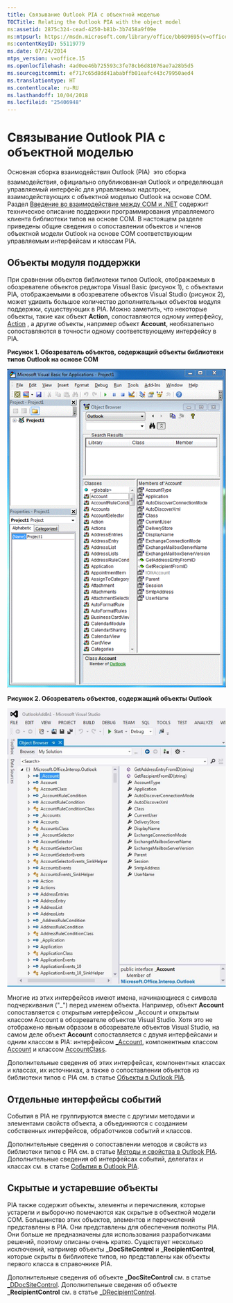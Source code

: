 ```yaml
---
title: Связывание Outlook PIA с объектной моделью
TOCTitle: Relating the Outlook PIA with the object model
ms:assetid: 2875c324-cead-4250-b81b-3b7458a9f09e
ms:mtpsurl: https://msdn.microsoft.com/library/office/bb609695(v=office.15)
ms:contentKeyID: 55119779
ms.date: 07/24/2014
mtps_version: v=office.15
ms.openlocfilehash: 4ad0ee46b725593c3fe78cb6d81076ae7a28b5d5
ms.sourcegitcommit: ef717c65d8dd41ababffb01eafc443c79950aed4
ms.translationtype: HT
ms.contentlocale: ru-RU
ms.lasthandoff: 10/04/2018
ms.locfileid: "25406948"
---
```

# <a name="relating-the-outlook-pia-with-the-object-model"></a>Связывание Outlook PIA с объектной моделью

Основная сборка взаимодействия Outlook (PIA)  это сборка взаимодействия, официально опубликованная Outlook и определяющая управляемый интерфейс для управляемых надстроек, взаимодействующих с объектной моделью Outlook на основе COM. Раздел [Введение во взаимодействие между COM и .NET](introduction-to-interoperability-between-com-and-net.md) содержит техническое описание поддержки программирования управляемого клиента библиотеки типов на основе COM. В настоящем разделе приведены общие сведения о сопоставлении объектов и членов объектной модели Outlook на основе COM соответствующим управляемым интерфейсам и классам PIA.

## <a name="helper-objects"></a>Объекты модуля поддержки

При сравнении объектов библиотеки типов Outlook, отображаемых в обозревателе объектов редактора Visual Basic (рисунок 1), с объектами PIA, отображаемыми в обозревателе объектов Visual Studio (рисунок 2), может удивить большое количество дополнительных объектов модуля поддержки, существующих в PIA. Можно заметить, что некоторые объекты, такие как объект **Action**, сопоставляются одному интерфейсу, [Action](https://msdn.microsoft.com/library/bb646971\(v=office.15\)) , а другие объекты, например объект **Account**, необязательно сопоставляются в точности одному соответствующему интерфейсу в PIA.

**Рисунок 1. Обозреватель объектов, содержащий объекты библиотеки типов Outlook на основе COM**

![Обозреватель объектов, содержащий объекты библиотеки типов Outlook на основе COM](media/pia-vba-project.gif)

**Рисунок 2. Обозреватель объектов, содержащий объекты Outlook**

![Обозреватель объектов, содержащий объекты Outlook](media/pia-object-browser.jpg)

Многие из этих интерфейсов имеют имена, начинающиеся с символа подчеркивания ("\_") перед именем объекта. Например, объект **Account** сопоставляется с открытым интерфейсом \_Account и открытым классом Account в обозревателе объектов Visual Studio. Хотя это не отображено явным образом в обозревателе объектов Visual Studio, на самом деле объект **Account** сопоставляется с двумя интерфейсами и одним классом в PIA: интерфейсом [\_Account](https://msdn.microsoft.com/library/bb609471\(v=office.15\)), компонентным классом [Account](https://msdn.microsoft.com/library/bb645103\(v=office.15\)) и классом [AccountClass](https://msdn.microsoft.com/library/bb645768\(v=office.15\)). 

Дополнительные сведения об этих интерфейсах, компонентных классах и классах, их источниках, а также о сопоставлении объектов из библиотеки типов с PIA см. в статье [Объекты в Outlook PIA](objects-in-the-outlook-pia.md).

## <a name="separate-event-interfaces"></a>Отдельные интерфейсы событий

События в PIA не группируются вместе с другими методами и элементами свойств объекта, а объединяются с созданием собственных интерфейсов, обработчиков событий и классов. 

Дополнительные сведения о сопоставлении методов и свойств из библиотеки типов с PIA см. в статье [Методы и свойства в Outlook PIA](methods-and-properties-in-the-outlook-pia.md). Дополнительные сведения об интерфейсах событий, делегатах и классах см. в статье [События в Outlook PIA](events-in-the-outlook-pia.md).

## <a name="hidden-and-deprecated-objects"></a>Скрытые и устаревшие объекты

PIA также содержит объекты, элементы и перечисления, которые устарели и выборочно помечаются как скрытые в объектной модели COM. Большинство этих объектов, элементов и перечислений представлены в PIA. Они представлены для обеспечения полноты PIA. Они больше не предназначены для использования разработчиками решений, поэтому описаны очень кратко. Существует несколько исключений, например объекты **\_DocSiteControl** и **\_RecipientControl**, которые скрыты в библиотеке типов, но представлены как объекты первого класса в справочнике PIA. 

Дополнительные сведения об объекте **\_DocSiteControl** см. в статье [\_DDocSiteControl](https://msdn.microsoft.com/library/bb609520\(v=office.15\)). Дополнительные сведения об объекте **\_RecipientControl** см. в статье [\_DRecipientControl](https://msdn.microsoft.com/library/bb609501\(v=office.15\)).



